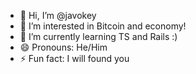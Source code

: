 - 👋 Hi, I’m @javokey
- 👀 I’m interested in Bitcoin and economy!
- 🌱 I’m currently learning TS and Rails :)
- 😄 Pronouns: He/Him
- ⚡ Fun fact: I will found you

<!---
javokey/javokey is a ✨ special ✨ repository because its `README.md` (this file) appears on your GitHub profile.
You can click the Preview link to take a look at your changes.
--->
